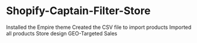 # Shopify-Captain-Filter-Store
Installed the Empire theme
Created the CSV file to import products
Imported all products
Store design
GEO-Targeted Sales
